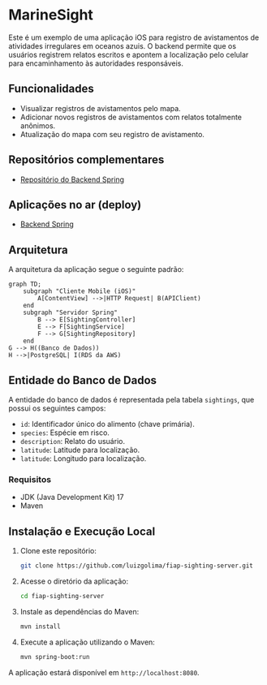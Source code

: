 # MarineSight

Este é um exemplo de uma aplicação iOS para registro de avistamentos de atividades irregulares em oceanos azuis. O backend permite que os usuários registrem relatos escritos e apontem a localização pelo celular para encaminhamento às autoridades responsáveis.

## Funcionalidades

- Visualizar registros de avistamentos pelo mapa.
- Adicionar novos registros de avistamentos com relatos totalmente anônimos.
- Atualização do mapa com seu registro de avistamento.

## Repositórios complementares

- [Repositório do Backend Spring](https://github.com/luizgolima/fiap-sighting-server)

## Aplicações no ar (deploy)

- [Backend Spring](https://fiap-sighting-server-1.onrender.com/sightings)

## Arquitetura

A arquitetura da aplicação segue o seguinte padrão:

```mermaid
graph TD;
    subgraph "Cliente Mobile (iOS)"
        A[ContentView] -->|HTTP Request| B(APIClient)
    end
    subgraph "Servidor Spring"
        B --> E[SightingController]
        E --> F[SightingService]
        F --> G[SightingRepository]
    end
G --> H((Banco de Dados))
H -->|PostgreSQL| I(RDS da AWS)
```


## Entidade do Banco de Dados

A entidade do banco de dados é representada pela tabela `sightings`, que possui os seguintes campos:

- `id`: Identificador único do alimento (chave primária).
- `species`: Espécie em risco.
- `description`: Relato do usuário.
- `latitude`: Latitude para localização.
- `latitude`: Longitudo para localização.

### Requisitos
- JDK (Java Development Kit) 17
- Maven

## Instalação e Execução Local
1. Clone este repositório:
   ```bash
   git clone https://github.com/luizgolima/fiap-sighting-server.git
   ```
2. Acesse o diretório da aplicação:
   ```bash
   cd fiap-sighting-server
   ```
3. Instale as dependências do Maven:
   ```bash
   mvn install
   ```
4. Execute a aplicação utilizando o Maven:
   ```bash
   mvn spring-boot:run
   ```
   
A aplicação estará disponível em `http://localhost:8080`.


